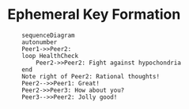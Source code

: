 # Ephemeral Key Formation
<script>
  mermaid.initialize({ sequence: { showSequenceNumbers: true } });
</script>

```mermaid
    sequenceDiagram
    autonumber
    Peer1->>Peer2: 
    loop HealthCheck
        Peer2->>Peer2: Fight against hypochondria
    end
    Note right of Peer2: Rational thoughts!
    Peer2-->>Peer1: Great!
    Peer2->>Peer3: How about you?
    Peer3-->>Peer2: Jolly good!
```